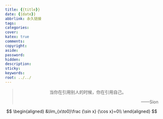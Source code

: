 ```yaml
---
title: {{title}}
date: {{date}}
abbrlink: 永久链接
tags:
categories:
cover:
katex: true
comments:
copyright:
aside: 
password:
hidden:
description: 
sticky: 
keywords:
root: ../../
---
```


> <center>当你在引用别人的时候，你在引用自己。</center>
> <p align="right">——Sion</p>


$$
\begin{aligned}
&\lim_{x\to0}\frac {\sin x} {\cos x}=0\\
\end{aligned}
$$

